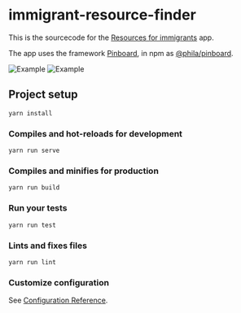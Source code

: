 # immigrant-resource-finder

This is the sourcecode for the [Resources for immigrants](http://phila-resource-finder.s3-website-us-east-1.amazonaws.com/immigrant/prod/#/) app.

The app uses the framework [Pinboard](https://github.com/CityOfPhiladelphia/pinboard), in npm as [@phila/pinboard](https://www.npmjs.com/package/@phila/pinboard).

![Example](https://mapboard-images.s3.amazonaws.com/pinboard/immigrant-resource-finder.JPG)
![Example](https://mapboard-images.s3.amazonaws.com/pinboard/phone-immigrant-resource-finder.JPG)

## Project setup
```
yarn install
```

### Compiles and hot-reloads for development
```
yarn run serve
```

### Compiles and minifies for production
```
yarn run build
```

### Run your tests
```
yarn run test
```

### Lints and fixes files
```
yarn run lint
```

### Customize configuration
See [Configuration Reference](https://cli.vuejs.org/config/).
